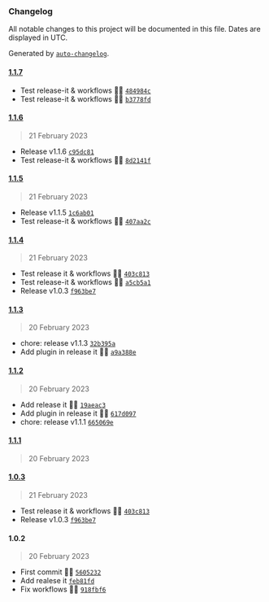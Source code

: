 ### Changelog

All notable changes to this project will be documented in this file. Dates are displayed in UTC.

Generated by [`auto-changelog`](https://github.com/CookPete/auto-changelog).

#### [1.1.7](https://github.com/pigeonposse/wikipediaplus/compare/1.1.6...1.1.7)

- Test release-it & workflows 🌈🤖 [`484984c`](https://github.com/pigeonposse/wikipediaplus/commit/484984cee918a664d258aad3d0ed35351eaa07c9)
- Test release-it & workflows 🌈🤖 [`b3778fd`](https://github.com/pigeonposse/wikipediaplus/commit/b3778fdc46c8e247209d73f738bd64da1ee67ed0)

#### [1.1.6](https://github.com/pigeonposse/wikipediaplus/compare/1.1.5...1.1.6)

> 21 February 2023

- Release v1.1.6 [`c95dc81`](https://github.com/pigeonposse/wikipediaplus/commit/c95dc81be888233c72ea555db524ecbce2b16f85)
- Test release-it & workflows 🌈🤖 [`8d2141f`](https://github.com/pigeonposse/wikipediaplus/commit/8d2141fe2b4a6f47f53a5690aec96947a487fa67)

#### [1.1.5](https://github.com/pigeonposse/wikipediaplus/compare/1.1.4...1.1.5)

> 21 February 2023

- Release v1.1.5 [`1c6ab01`](https://github.com/pigeonposse/wikipediaplus/commit/1c6ab0135570f0d080b2a3478374dc3c44622b52)
- Test release-it & workflows 🌈🤖 [`407aa2c`](https://github.com/pigeonposse/wikipediaplus/commit/407aa2c874e294a7d8d7ab4691b7c14a27bd8079)

#### [1.1.4](https://github.com/pigeonposse/wikipediaplus/compare/1.1.3...1.1.4)

> 21 February 2023

- Test release it & workflows 🌈🤖 [`403c813`](https://github.com/pigeonposse/wikipediaplus/commit/403c81379d9d92b6203726ff167a3cba2601bde6)
- Test release-it & workflows 🌈🤖 [`a5cb5a1`](https://github.com/pigeonposse/wikipediaplus/commit/a5cb5a18da9936db49d271f4ab8d57389c29a457)
- Release v1.0.3 [`f963be7`](https://github.com/pigeonposse/wikipediaplus/commit/f963be7a4446a12f8e863ce8164505d57d90b22f)

#### [1.1.3](https://github.com/pigeonposse/wikipediaplus/compare/1.1.2...1.1.3)

> 20 February 2023

- chore: release v1.1.3 [`32b395a`](https://github.com/pigeonposse/wikipediaplus/commit/32b395aba41ec42a15d4defd3b7b5660ed124a35)
- Add plugin in release it 🌈🤖 [`a9a388e`](https://github.com/pigeonposse/wikipediaplus/commit/a9a388e9cc744a37974c710756ea7d217b377d63)

#### [1.1.2](https://github.com/pigeonposse/wikipediaplus/compare/1.1.1...1.1.2)

> 20 February 2023

- Add release it 🌈🤖 [`19aeac3`](https://github.com/pigeonposse/wikipediaplus/commit/19aeac3bc253b71511d5558d7e0817f18a568142)
- Add plugin in release it 🌈🤖 [`617d097`](https://github.com/pigeonposse/wikipediaplus/commit/617d09773da51cbbf0edbedc0d956d25fe426f11)
- chore: release v1.1.1 [`665069e`](https://github.com/pigeonposse/wikipediaplus/commit/665069e178a4507b8f59893cdd650562bbb3fba0)

#### [1.1.1](https://github.com/pigeonposse/wikipediaplus/compare/1.0.3...1.1.1)

> 20 February 2023

#### [1.0.3](https://github.com/pigeonposse/wikipediaplus/compare/1.0.2...1.0.3)

> 21 February 2023

- Test release it & workflows 🌈🤖 [`403c813`](https://github.com/pigeonposse/wikipediaplus/commit/403c81379d9d92b6203726ff167a3cba2601bde6)
- Release v1.0.3 [`f963be7`](https://github.com/pigeonposse/wikipediaplus/commit/f963be7a4446a12f8e863ce8164505d57d90b22f)

#### 1.0.2

> 20 February 2023

- First commit 🌈🧩 [`5605232`](https://github.com/pigeonposse/wikipediaplus/commit/560523226d314cc50eb3c4a3efeb326dd08954fd)
- Add realese it [`feb81fd`](https://github.com/pigeonposse/wikipediaplus/commit/feb81fd11ec47290f730bb137186d92944b58826)
- Fix workflows 🤖✨ [`918fbf6`](https://github.com/pigeonposse/wikipediaplus/commit/918fbf6bef830429f3cb4eb14b4902258f0b792a)
